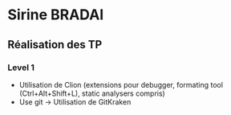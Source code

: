 # Sirine BRADAI
## Réalisation des TP

### Level 1
- Utilisation de Clion (extensions pour debugger, formating tool (Ctrl+Alt+Shift+L), static analysers compris)
- Use git -> Utilisation de GitKraken


